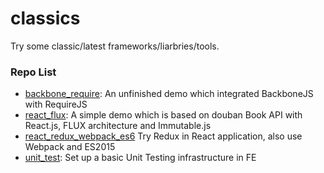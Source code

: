 classics
========

Try some classic/latest frameworks/liarbries/tools.

### Repo List

* [backbone_require](https://github.com/just4fun/classics/tree/master/repos/backbone_require): An unfinished demo which integrated BackboneJS with RequireJS
* [react_flux](https://github.com/just4fun/classics/tree/master/repos/react_flux): A simple demo which is based on douban Book API with React.js, FLUX architecture and Immutable.js
* [react_redux_webpack_es6](https://github.com/just4fun/classics/tree/master/repos/react_redux_webpack_es6) Try Redux in React application, also use Webpack and ES2015
* [unit_test](https://github.com/just4fun/classics/tree/master/repos/unit_test): Set up a basic Unit Testing infrastructure in FE
